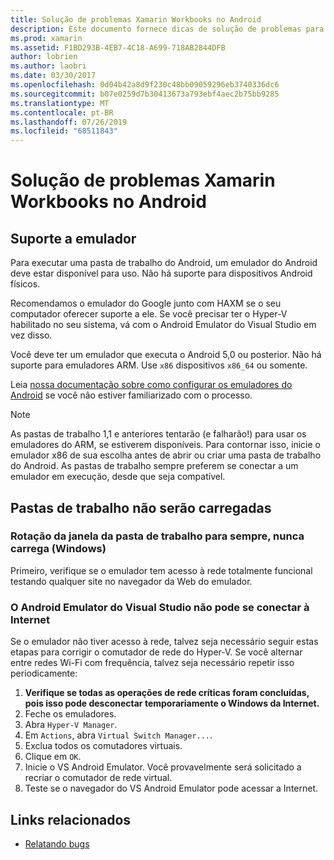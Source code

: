 ```yaml
---
title: Solução de problemas Xamarin Workbooks no Android
description: Este documento fornece dicas de solução de problemas para trabalhar com o Xamarin Workbooks no Android. Ele aborda o suporte do emulador, pastas de trabalho que não serão carregadas e outros tópicos.
ms.prod: xamarin
ms.assetid: F1BD293B-4EB7-4C18-A699-718AB2844DFB
author: lobrien
ms.author: laobri
ms.date: 03/30/2017
ms.openlocfilehash: 0d04b42a8d9f230c48bb09059296eb3740336dc6
ms.sourcegitcommit: b07e0259d7b30413673a793ebf4aec2b75bb9285
ms.translationtype: MT
ms.contentlocale: pt-BR
ms.lasthandoff: 07/26/2019
ms.locfileid: "68511843"
---
```

# <a name="troubleshooting-xamarin-workbooks-on-android"></a>Solução de problemas Xamarin Workbooks no Android

## <a name="emulator-support"></a>Suporte a emulador

Para executar uma pasta de trabalho do Android, um emulador do Android deve estar disponível para uso. Não há suporte para dispositivos Android físicos.

Recomendamos o emulador do Google junto com HAXM se o seu computador oferecer suporte a ele.
Se você precisar ter o Hyper-V habilitado no seu sistema, vá com o Android Emulator do Visual Studio em vez disso.

Você deve ter um emulador que executa o Android 5,0 ou posterior. Não há suporte para emuladores ARM. Use `x86` dispositivos `x86_64` ou somente.

Leia [nossa documentação sobre como configurar os emuladores do Android][android-emu] se você não estiver familiarizado com o processo.

> [!NOTE]
> As pastas de trabalho 1,1 e anteriores tentarão (e falharão!) para usar os emuladores do ARM, se estiverem disponíveis. Para contornar isso, inicie o emulador x86 de sua escolha antes de abrir ou criar uma pasta de trabalho do Android. As pastas de trabalho sempre preferem se conectar a um emulador em execução, desde que seja compatível.

## <a name="workbooks-wont-load"></a>Pastas de trabalho não serão carregadas

### <a name="workbook-window-spins-forever-never-loads-windows"></a>Rotação da janela da pasta de trabalho para sempre, nunca carrega (Windows)

Primeiro, verifique se o emulador tem acesso à rede totalmente funcional testando qualquer site no navegador da Web do emulador.

### <a name="visual-studio-android-emulator-cannot-connect-to-the-internet"></a>O Android Emulator do Visual Studio não pode se conectar à Internet

Se o emulador não tiver acesso à rede, talvez seja necessário seguir estas etapas para corrigir o comutador de rede do Hyper-V. Se você alternar entre redes Wi-Fi com frequência, talvez seja necessário repetir isso periodicamente:

1. **Verifique se todas as operações de rede críticas foram concluídas, pois isso pode desconectar temporariamente o Windows da Internet.**
1. Feche os emuladores.
1. Abra `Hyper-V Manager`.
1. Em `Actions`, abra `Virtual Switch Manager...`.
1. Exclua todos os comutadores virtuais.
1. Clique em `OK`.
1. Inicie o VS Android Emulator. Você provavelmente será solicitado a recriar o comutador de rede virtual.
1. Teste se o navegador do VS Android Emulator pode acessar a Internet.

[android-emu]: ~/android/deploy-test/debugging/debug-on-emulator.md

## <a name="related-links"></a>Links relacionados

- [Relatando bugs](~/tools/workbooks/install.md#reporting-bugs)
